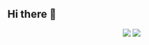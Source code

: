 ## Hi there 👋

<!--
**DavidBao03/DavidBao03** is a ✨ _special_ ✨ repository because its `README.md` (this file) appears on your GitHub profile.

Here are some ideas to get you started:

- 🔭 I’m currently working on ...
- 🌱 I’m currently learning ...
- 👯 I’m looking to collaborate on ...
- 🤔 I’m looking for help with ...
- 💬 Ask me about ...
- 📫 How to reach me: ...
- 😄 Pronouns: ...
- ⚡ Fun fact: ...
-->

<p align="center">
  <img src="https://github-readme-stats.vercel.app/api?username=DavidBao03&show_icons=true&theme=tokyonight&hide_border=true" />
  <img src="https://github-readme-stats.vercel.app/api/top-langs/?username=DavidBao03&layout=compact&title_color=359697&icon_color=359697&hide_border=true&theme=tokyonight&langs_count=8&hide=HTML,CSS" />
</p>


